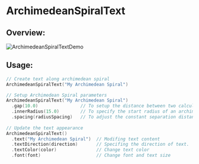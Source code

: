 # ArchimedeanSpiralText

## Overview:

![ArchimedeanSpiralTextDemo](https://user-images.githubusercontent.com/1284944/117950922-3ef10e80-b346-11eb-9da1-50b0f87990a2.gif)

## Usage:
```swift
// Create text along archimedean spiral
ArchimedeanSpiralText("My Archimedean Spiral")

// Setup Archimedean Spiral parameters
ArchimedeanSpiralText("My Archimedean Spiral")
  .gap(10.0)                // To setup the distance between two calculated points.
  .innerRadius(15.0)        // To specify the start radius of an archimedean spiral
  .spacing(radiusSpacing)   // To adjust the constant separation distance between intersection points measured from the origin.
   
// Update the text appearance
ArchimedeanSpiralText()
  .text("My Archimedean Spiral")  // Modifing text content
  .textDirection(direction)       // Specifing the direction of text.
  .textColor(color)               // Change text color
  .font(font)                     // Change font and text size
```
